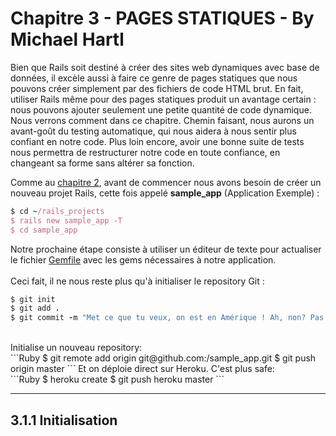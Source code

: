 # Chapitre 3 - PAGES STATIQUES - By Michael Hartl

Bien que Rails soit destiné à créer des sites web dynamiques avec base de données, il excèle aussi à faire ce genre de pages statiques que nous pouvons créer simplement par des fichiers de code HTML brut. En fait, utiliser Rails même pour des pages statiques produit un avantage certain : nous pouvons ajouter seulement une petite quantité de code dynamique. Nous verrons comment dans ce chapitre. Chemin faisant, nous aurons un avant-goût du testing automatique, qui nous aidera à nous sentir plus confiant en notre code. Plus loin encore, avoir une bonne suite de tests nous permettra de restructurer notre code en toute confiance, en changeant sa forme sans altérer sa fonction.

Comme au [chapitre 2](https://github.com/Zouz84/demo_app), avant de commencer nous avons besoin de créer un nouveau projet Rails, cette fois appelé **sample_app** (Application Exemple) :<br/>
```Ruby
$ cd ~/rails_projects
$ rails new sample_app -T
$ cd sample_app
```
Notre prochaine étape consiste à utiliser un éditeur de texte pour actualiser le fichier [Gemfile](https://github.com/Zouz84/Chapter3/blob/master/Gemfile) avec les gems nécessaires à notre application.<br/>
<br/>
Ceci fait, il ne nous reste plus qu'à initialiser le repository Git :<br/>
```Ruby
$ git init
$ git add .
$ git commit -m "Met ce que tu veux, on est en Amérique ! Ah, non? Pas grave."
```
<br/>
Initialise un nouveau repository:<br/>
```Ruby
$ git remote add origin git@github.com:<username>/sample_app.git
$ git push origin master
```
Et on déploie direct sur Heroku. C'est plus safe:<br/>
```Ruby
$ heroku create
$ git push heroku master
```

***

## 3.1.1 Initialisation
